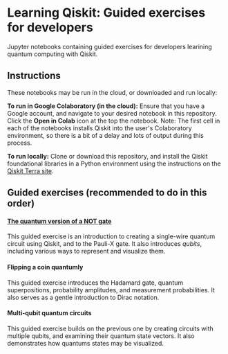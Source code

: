 # Learning Qiskit: Guided exercises for developers
Jupyter notebooks containing guided exercises for developers learining quantum computing with Qiskit.

## Instructions
These notebooks may be run in the cloud, or downloaded and run locally:

**To run in Google Colaboratory (in the cloud):** Ensure that you have a Google account, and navigate to your desired notebook in this repository. Click the **Open in Colab** icon at the top the notebook.
Note: The first cell in each of the notebooks installs Qiskit into the user's Colaboratory environment, so there is a bit of a delay and lots of output during this process.  

**To run locally:** Clone or download this repository, and install the Qiskit foundational libraries in a Python environment using the instructions on the [Qiskit Terra site](https://qiskit.org/terra).

## Guided exercises (recommended to do in this order)
#### [The quantum version of a NOT gate](./multi_qubit_circuits.ipynb)
This guided exercise is an introduction to creating a single-wire quantum circuit using Qiskit, and to the Pauli-X gate. It also introduces *qubits*, including various ways to represent and visualize them. 

#### Flipping a coin quantumly
This guided exercise introduces the Hadamard gate, quantum superpositions, probability amplitudes, and measurement probabilities. It also serves as a gentle introduction to Dirac notation.

#### Multi-qubit quantum circuits
This guided exercise builds on the previous one by creating circuits with multiple qubits, and examining their quantum state vectors. It also demonstrates how quantums states may be visualized.

